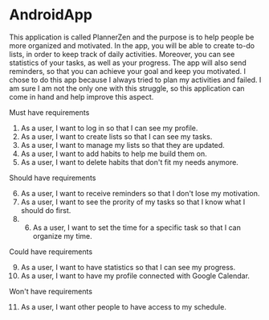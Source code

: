 # AndroidApp

This application is called PlannerZen and the purpose is to help people be more organized and motivated. In the app, you will be able to create to-do lists, in order to keep track
of daily activities. Moreover, you can see statistics of your tasks, as well as your progress. The app will also send reminders, so that you can achieve your goal and keep you 
motivated. I chose to do this app because I always tried to plan my activities and failed. I am sure I am not the only one with this struggle, so this application can come in hand
and help improve this aspect.

Must have requirements 

1. As a user, I want to log in so that I can see my profile.
2. As a user, I want to create lists so that I can see my tasks.
3. As a user, I want to manage my lists so that they are updated. 
4. As a user, I want to add habits to help me build them on.
5. As a user, I want to delete habits that don't fit my needs anymore.

Should have requirements

6. As a user, I want to receive reminders so that I don't lose my motivation.
7. As a user, I want to see the prority of my tasks so that I know what I should do first.
8. 6. As a user, I want to set the time for a specific task so that I can organize my time.

Could have requirements

9. As a user, I want to have statistics so that I can see my progress.
10. As a user, I want to have my profile connected with Google Calendar.

Won't have requirements

11. As a user, I want other people to have access to my schedule.

